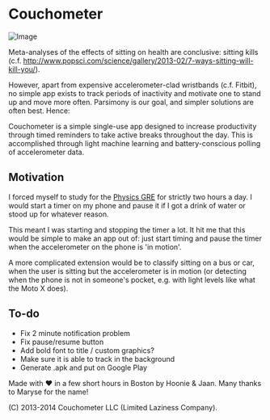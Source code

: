 Couchometer
===========

![Image](http://i.imgur.com/ELg33sj.png)

Meta-analyses of the effects of sitting on health are conclusive: sitting kills (c.f. http://www.popsci.com/science/gallery/2013-02/7-ways-sitting-will-kill-you/). 

However, apart from expensive accelerometer-clad wristbands (c.f. Fitbit), no simple app exists to track periods of inactivity and motivate one to stand up and move more often. Parsimony is our goal, and simpler solutions are often best. Hence: 

Couchometer is a simple single-use app designed to increase productivity through timed reminders to take active breaks throughout the day. This is accomplished through light machine learning and battery-conscious polling of accelerometer data.

## Motivation

I forced myself to study for the [Physics GRE](https://jaan.io/how-to-ace-the-gre-and-physics-gre) for strictly two hours a day. I would start a timer on my phone and pause it if I got a drink of water or stood up for whatever reason. 

This meant I was starting and stopping the timer a lot. It hit me that this would be simple to make an app out of: just start timing and pause the timer when the accelerometer on the phone is 'in motion'. 

A more complicated extension would be to classify sitting on a bus or car, when the user is sitting but the accelerometer is in motion (or detecting when the phone is not in someone's pocket, e.g. with light levels like what the Moto X does).

## To-do

* Fix 2 minute notification problem
* Fix pause/resume button
* Add bold font to title / custom graphics?
* Make sure it is able to track in the background
* Generate .apk and put on Google Play


Made with ♥ in a few short hours in Boston by Hoonie & Jaan. Many thanks to Maryse for the name!

(C) 2013-2014 Couchometer LLC (Limited Laziness Company).
